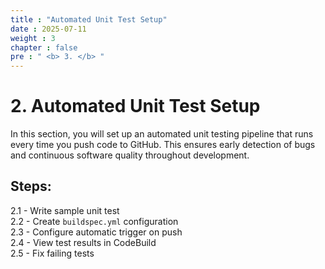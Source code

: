 ```yaml
---
title : "Automated Unit Test Setup"
date : 2025-07-11
weight : 3
chapter : false
pre : " <b> 3. </b> "
---
```


# 2. Automated Unit Test Setup

In this section, you will set up an automated unit testing pipeline that runs every time you push code to GitHub. This ensures early detection of bugs and continuous software quality throughout development.

## Steps:

2.1 - Write sample unit test  
2.2 - Create `buildspec.yml` configuration  
2.3 - Configure automatic trigger on push  
2.4 - View test results in CodeBuild  
2.5 - Fix failing tests